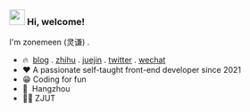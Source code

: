 <h3> <img src="https://emojis.slackmojis.com/emojis/images/1621024394/39092/cat-roll.gif?1621024394" width="28" /> Hi, welcome! </h3>

I'm zonemeen (灵谦) .

- 🔥 &nbsp;<a href="https://me.miqilin21.cn">blog</a> . <a href="https://www.zhihu.com/people/mi-qi-lin-60-52">zhihu</a> . <a href="https://juejin.cn/user/3421335917182461">juejin</a> . <a href="https://twitter.com/miqilin21">twitter</a> . <a href="https://cdn.jsdelivr.net/gh/miqilin21/static@master/img/wechat.jpg">wechat</a>
- ❤️ A passionate self-taught front-end developer since 2021
- 😁 Coding for fun
- 📍 &nbsp;Hangzhou
- 👨‍🎓 ZJUT
